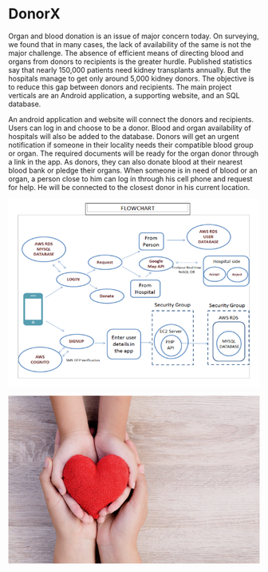 # DonorX

Organ and blood donation is an issue of major concern today. On surveying, we found that in many cases, the lack of availability of the same is not the major challenge. The absence of efficient means of directing blood and organs from donors to recipients is the greater hurdle. Published statistics say that nearly 150,000 patients need kidney transplants annually. But the hospitals manage to get only around 5,000 kidney donors.  The objective is to reduce this gap between donors and recipients. The main project verticals are an Android application, a supporting website, and an SQL database. 

An android application and website will connect the donors and recipients. Users can log in and choose to be a donor. Blood and organ availability of hospitals will also be added to the database. Donors will get an urgent notification if someone in their locality needs their compatible blood group or organ. The required documents will be ready for the organ donor through a link in the app. As donors, they can also donate blood at their nearest blood bank or pledge their organs. When someone is in need of blood or an organ, a person close to him can log in through his cell phone and request for help. He will be connected to the closest donor in his current location. 

![alt text](diagram.png)

[![Watch the video](https://github.com/sushilk123/sushilk123.github.io/blob/main/images/organdonation.jpg)](https://www.youtube.com/watch?v=1AKfClmABxE)

